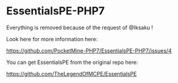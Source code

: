 # EssentialsPE-PHP7

Everything is removed because of the request of @Iksaku ! 

Look here for more information here:

https://github.com/PocketMine-PHP7/EssentialsPE-PHP7/issues/4

You can get EssentialsPE from the original repo here:

https://github.com/TheLegendOfMCPE/EssentialsPE

